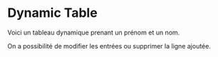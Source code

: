 
# Dynamic Table 

Voici un tableau dynamique prenant un prénom et un nom. 

On a possibilité de modifier les entrées ou supprimer la ligne ajoutée.


